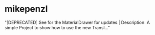 # mikepenzl
"[DEPRECATED] See for the MaterialDrawer for updates | Description: A simple Project to show how to use the new Transl…"
